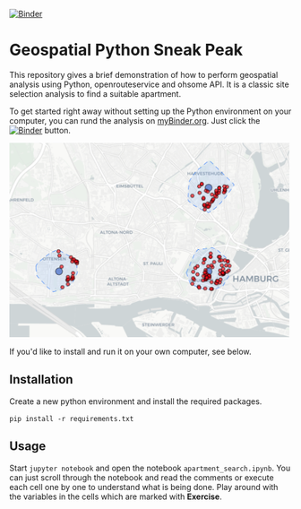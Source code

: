 [![Binder](https://mybinder.org/badge_logo.svg)](https://mybinder.org/v2/gh/fossgis2122/geospatial_python_sneak_peak/HEAD?labpath=apartment_search.ipynb)

# Geospatial Python Sneak Peak

This repository gives a brief demonstration of how to perform geospatial analysis using Python, openrouteservice and ohsome API. It is a classic site selection analysis to find a suitable apartment.

To get started right away without setting up the Python environment on your computer, you can rund the analysis on [myBinder.org](https://mybinder.org/v2/gh/fossgis2122/geospatial_python_sneak_peak/HEAD?labpath=apartment_search.ipynb). Just click the [![Binder](https://mybinder.org/badge_logo.svg)](https://mybinder.org/v2/gh/fossgis2122/geospatial_python_sneak_peak/HEAD?labpath=apartment_search.ipynb) button.

<img src="./img/analysis.png" width=500px/>

If you'd like to install and run it on your own computer, see below.  

## Installation

Create a new python environment and install the required packages.

```
pip install -r requirements.txt
```

## Usage

Start `jupyter notebook` and open the notebook `apartment_search.ipynb`. You can just scroll through the notebook and read the comments or execute each cell one by one to understand what is being done. Play around with the variables in the cells which are marked with **Exercise**.
